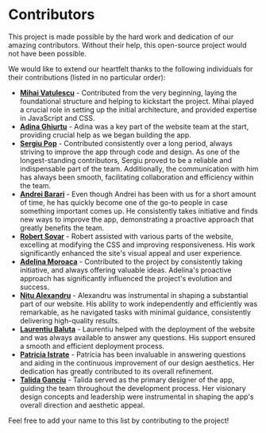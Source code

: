 # Contributors

This project is made possible by the hard work and dedication of our amazing contributors. Without their help, this open-source project would not have been possible. 

We would like to extend our heartfelt thanks to the following individuals for their contributions (listed in no particular order):

- **[Mihai Vatulescu](https://github.com/mihai-vatulescu13)** - Contributed from the very beginning, laying the foundational structure and helping to kickstart the project. Mihai played a crucial role in setting up the initial architecture, and provided expertise in JavaScript and CSS. 
- **[Adina Ghiurtu](https://github.com/adinalavinia)** - Adina was a key part of the website team at the start, providing crucial help as we began building the app.
- **[Sergiu Pop](https://github.com/SeGePop)** - Contributed consistently over a long period, always striving to improve the app through code and design. As one of the longest-standing contributors, Sergiu proved to be a reliable and indispensable part of the team. Additionally, the communication with him has always been smooth, facilitating collaboration and efficiency within the team.
- **[Andrei Barari](https://github.com/AndreiBarari)** - Even though Andrei has been with us for a short amount of time, he has quickly become one of the go-to people in case something important comes up. He consistently takes initiative and finds new ways to improve the app, demonstrating a proactive approach that greatly benefits the team.
- **[Robert Sovar](https://github.com/robertSovar)** - Robert assisted with various parts of the website, excelling at modifying the CSS and improving responsiveness. His work significantly enhanced the site's visual appeal and user experience.
- **[Adelina Moroaca](https://github.com/AdelinaMoroaca)** - Contributed to the project by consistently taking initiative, and always offering valuable ideas. Adelina's proactive approach has significantly influenced the project's evolution and success.
- **[Nitu Alexandru](https://github.com/NituAlexandru)** - Alexandru was instrumental in shaping a substantial part of our website. His ability to work independently and efficiently was remarkable, as he navigated tasks with minimal guidance, consistently delivering high-quality results.
- **[Laurentiu Baluta](https://github.com/lalalaurentiu)** - Laurentiu helped with the deployment of the website and was always available to answer any questions. His support ensured a smooth and efficient deployment process.
- **[Patricia Istrate](https://www.linkedin.com/in/patriciaistrate/)** - Patricia has been invaluable in answering questions and aiding in the continuous improvement of our design aesthetics. Her dedication has greatly contributed to its overall refinement.
- **[Talida Ganciu](https://github.com/talidag)** - Talida served as the primary designer of the app, guiding the team throughout the development process. Her visionary design concepts and leadership were instrumental in shaping the app's overall direction and aesthetic appeal.

Feel free to add your name to this list by contributing to the project!




